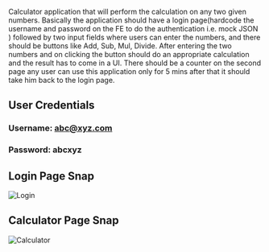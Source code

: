 
Calculator application that will perform the calculation on any two given numbers. Basically the application should have a login page(hardcode the username and password on the FE to do the authentication i.e. mock JSON ) followed by two input fields where users can enter the numbers, and there should be buttons like Add, Sub, Mul, Divide. After entering the two numbers and on clicking the button should do an appropriate calculation and the result has to come in a UI. There should be a counter on the second page any user can use this application only for 5 mins after that it should take him back to the login page.

## User Credentials
### Username: abc@xyz.com
### Password: abcxyz

## Login Page Snap
![Login](https://i.imgur.com/1h60LFI.jpg)
## Calculator Page Snap
![Calculator](https://i.imgur.com/gKK7e58.jpg)


